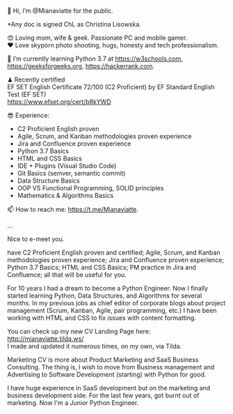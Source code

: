 👋 Hi, I’m @Mianaviatte for the public.

*Any doc is signed ChL as Christina Lisowska.

😍 Loving mom, wife & geek. Passionate PC and mobile gamer.  
❤️ Love skyporn photo shooting, hugs, honesty and tech professionalism.

🌱 I’m currently learning Python 3.7 at 
https://w3schools.com,
https://geeksforgeeks.org,
https://hackerrank.com.

♟ Recently certified  
EF SET English Certificate 72/100 (C2 Proficient) by EF Standard English Test (EF SET)  
https://www.efset.org/cert/b8kYWD

😎 Experience:
- C2 Proficient English proven
- Agile, Scrum, and Kanban methodologies proven experience
- Jira and Confluence proven experience
- Python 3.7 Basics
- HTML and CSS Basics
- IDE + Plugins (Visual Studio Code)
- Git Basics (semver, semantic commit)
- Data Structure Basics
- OOP VS Functional Programming, SOLID principles
- Mathematics & Algorithms Basics

📫 How to reach me: https://t.me/Mianaviatte.  

...  

Nice to e-meet you.

 have C2 Proficient English proven and certified; Agile, Scrum, and Kanban methodologies proven experience; Jira and Confluence proven experience; Python 3.7 Basics; HTML and CSS Basics; PM practice in Jira and Confluence; all that will be useful for you.

For 10 years I had a dream to become a Python Engineer. Now I finally started learning Python, Data Structures, and Algorithms for several months. In my previous jobs as chief editor of corporate blogs about project management (Scrum, Kanban, Agile, pair programming, etc.) I have been working with HTML and CSS to fix issues with content formatting.

You can check up my new CV Landing Page here: http://mianaviatte.tilda.ws/  
I made and updated it numerous times, on my own, via Tilda.

Marketing CV is more about Product Marketing and SaaS Business Consulting. The thing is, I wish to move from Business management and Advertising to Software Development (starting) with Python for good.

I have huge experience in SaaS development but on the marketing and business development side. For the last few years, got burnt out of marketing. Now I'm a Junior Python Engineer.

<!---
Mianaviatte/Mianaviatte is a ✨ special ✨ repository because its `README.md` (this file) appears on your GitHub profile.
You can click the Preview link to take a look at your changes.
--->
